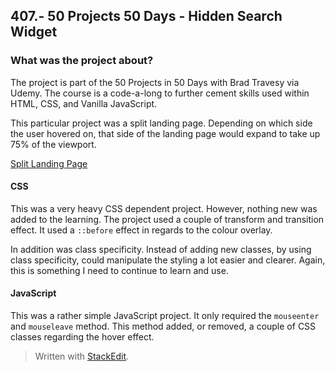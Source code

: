 ## 407.- 50 Projects 50 Days - Hidden Search Widget

### What was the project about?

The project is part of the 50 Projects in 50 Days with Brad Travesy via Udemy. The course is a code-a-long to further cement skills used within HTML, CSS, and Vanilla JavaScript.

This particular project was a split landing page. Depending on which side the user hovered on, that side of the landing page would expand to take up 75% of the viewport.

[Split Landing Page](https://totallysly.github.io/406.-50PROJECTS50DAYS--split-landing-page/)

#### CSS

This was a very heavy CSS dependent project. However, nothing new was added to the learning. The project used a couple of transform and transition effect. It used a `::before` effect in regards to the colour overlay.

In addition was class specificity. Instead of adding new classes, by using class specificity, could manipulate the styling a lot easier and clearer. Again, this is something I need to continue to learn and use.

#### JavaScript

This was a rather simple JavaScript project. It only required the `mouseenter` and `mouseleave` method. This method added, or removed, a couple of CSS classes regarding the hover effect.

> Written with [StackEdit](https://stackedit.io/).
